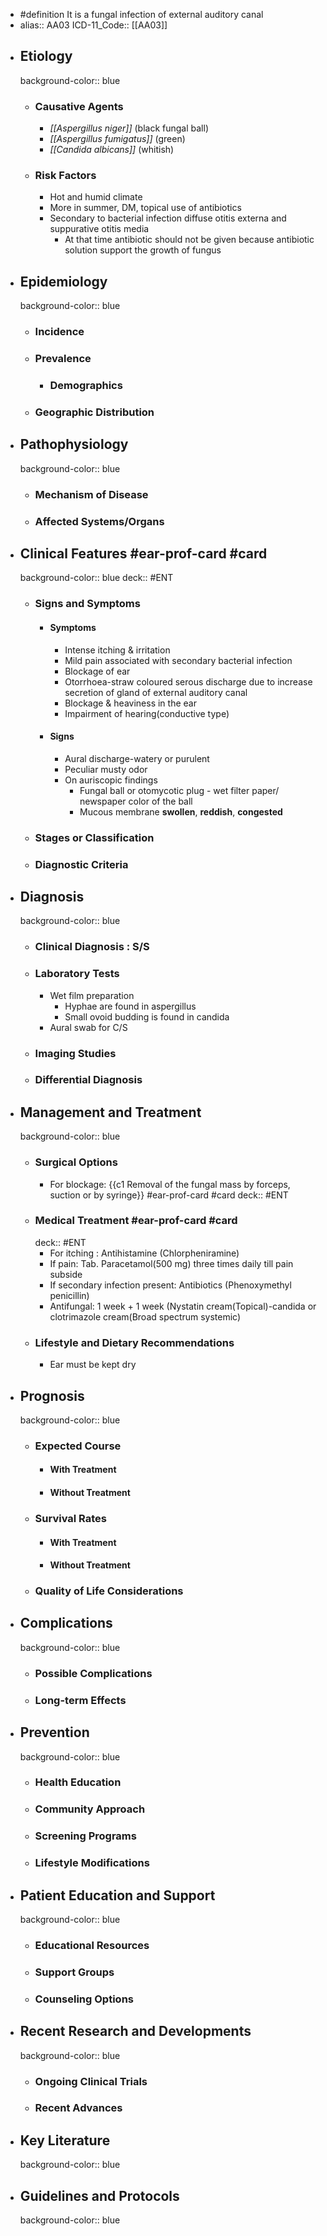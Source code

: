 - #definition It is a fungal infection of external auditory canal
- alias:: AA03
  ICD-11_Code:: [[AA03]]
- ## Etiology
  background-color:: blue
	- ### Causative Agents
		- *[[Aspergillus niger]]* (black fungal ball)
		- *[[Aspergillus fumigatus]]* (green)
		- *[[Candida albicans]]* (whitish)
	- ### Risk Factors
		- Hot and humid climate
		- More in summer, DM, topical use of antibiotics
		- Secondary to bacterial infection diffuse otitis externa and suppurative otitis media
			- At that time antibiotic should not be given because antibiotic solution support the growth of fungus
- ## Epidemiology
  background-color:: blue
	- ### Incidence
	- ### Prevalence
		- ### Demographics
	- ### Geographic Distribution
- ## Pathophysiology
  background-color:: blue
	- ### Mechanism of Disease
	- ### Affected Systems/Organs
- ## Clinical Features #ear-prof-card #card
  background-color:: blue
  deck:: #ENT
	- ### Signs and Symptoms
		- #### Symptoms
			- Intense itching & irritation
			- Mild pain associated with secondary bacterial infection
			- Blockage of ear
			- Otorrhoea-straw coloured serous discharge due to increase secretion of gland of external auditory canal
			- Blockage & heaviness in the ear
			- Impairment of hearing(conductive type)
		- #### Signs
			- Aural discharge-watery or purulent
			- Peculiar musty odor
			- On auriscopic findings
				- Fungal ball or otomycotic plug - wet filter paper/ newspaper color of the ball
				- Mucous membrane **swollen**, **reddish**, **congested**
	- ### Stages or Classification
	- ### Diagnostic Criteria
- ## Diagnosis
  background-color:: blue
	- ### Clinical Diagnosis : S/S
	- ### Laboratory Tests
		- Wet film preparation
			- Hyphae are found in aspergillus
			- Small ovoid budding is found in candida
		- Aural swab for C/S
	- ### Imaging Studies
	- ### Differential Diagnosis
- ## Management and Treatment
  background-color:: blue
	- ### Surgical Options
		- For blockage: {{c1 Removal of the fungal mass by forceps, suction or by syringe}} #ear-prof-card #card
		  deck:: #ENT
	- ### Medical Treatment #ear-prof-card #card
	  deck:: #ENT
		- For itching : Antihistamine (Chlorpheniramine)
		- If pain: Tab. Paracetamol(500 mg) three times daily till pain subside
		- If secondary infection present: Antibiotics (Phenoxymethyl penicillin)
		- Antifungal: 1 week + 1 week (Nystatin cream(Topical)-candida or clotrimazole cream(Broad spectrum systemic)
	- ### Lifestyle and Dietary Recommendations
		- Ear must be kept dry
- ## Prognosis
  background-color:: blue
	- ### Expected Course
		- #### With Treatment
		- #### Without Treatment
	- ### Survival Rates
		- #### With Treatment
		- #### Without Treatment
	- ### Quality of Life Considerations
- ## Complications
  background-color:: blue
	- ### Possible Complications
	- ### Long-term Effects
- ## Prevention
  background-color:: blue
	- ### Health Education
	- ### Community Approach
	- ### Screening Programs
	- ### Lifestyle Modifications
- ## Patient Education and Support
  background-color:: blue
	- ### Educational Resources
	- ### Support Groups
	- ### Counseling Options
- ## Recent Research and Developments
  background-color:: blue
	- ### Ongoing Clinical Trials
	- ### Recent Advances
- ## Key Literature
  background-color:: blue
- ## Guidelines and Protocols
  background-color:: blue